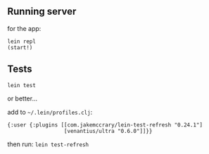 ## Running server

for the app:
```
lein repl
(start!)
```



## Tests

`lein test`

or better...

add to `~/.lein/profiles.clj`:
```
{:user {:plugins [[com.jakemccrary/lein-test-refresh "0.24.1"]
                  [venantius/ultra "0.6.0"]]}}
```
then run:
`lein test-refresh`

